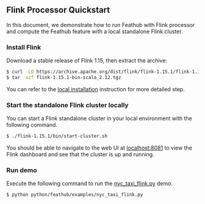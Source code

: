 ## Flink Processor Quickstart

In this document, we demonstrate how to run Feathub with Flink processor and  compute 
the Feathub feature with a local standalone Flink cluster.

### Install Flink 

Download a stable release of Flink 1.15, then extract the archive:

```bash
$ curl -LO https://archive.apache.org/dist/flink/flink-1.15.1/flink-1.15.1-bin-scala_2.12.tgz
$ tar -xzf flink-1.15.1-bin-scala_2.12.tgz
```

You can refer to the [local installation](https://nightlies.apache.org/flink/flink-docs-release-1.15//docs/try-flink/local_installation/) 
instruction for more detailed step.

### Start the standalone Flink cluster locally

You can start a Flink standalone cluster in your local environment with the following 
command.

```bash
$ ./flink-1.15.1/bin/start-cluster.sh
```

You should be able to navigate to the web UI at [localhost:8081](http://localhost:8081)
to view the Flink dashboard and see that the cluster is up and running.

### Run demo
Execute the following command to run the
[nyc_taxi_flink.py](../python/feathub/examples/nyc_taxi_flink.py) demo.

```bash
$ python python/feathub/examples/nyc_taxi_flink.py
```
